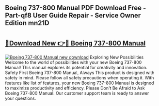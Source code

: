 ## Boeing 737-800 Manual PDF Download Free - Part-qf8 User Guide Repair - Service Owner Edition mn21D

# <h2><a href="http://cf24523.oget.top/?id=Boeing+737-800+Manual">🔗Download New 👉🔴 Boeing 737-800 Manual</a></h2>

[![Boeing 737-800 Manual new download](https://i.imgur.com/5g1atiW.png)](http://cf24523.oget.top/?id=Boeing+737-800+Manual)
Exploring New Possibilities Welcome to the world of possibilities with your new Boeing 737-800 Manual! This manual explores its potential for creativity and innovation. Safety First Boeing 737-800 Manual, Always This product is designed with safety in mind. Please follow all safety precautions when operating it. With features like list of features, your new Boeing 737-800 Manual is designed to maximize productivity and efficiency. Please Don't Be Afraid to Ask Boeing 737-800 Manual. Our customer support team is ready to answer your questions.

